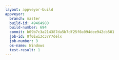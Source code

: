 ```yaml
---
layout: appveyor-build
appveyor:
  branch: master
  build-id: 49464980
  build-number: 694
  commit: b09b7c3a214387da5b7df25f0a094dee942cb501
  job-id: 0f0iwi3c37r7delx
  job-number: 3
  os-name: Windows
  test-result: 1
---
```

